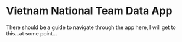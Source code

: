 # Vietnam National Team Data App

There should be a guide to navigate through the app here, I will get to this...at some point...